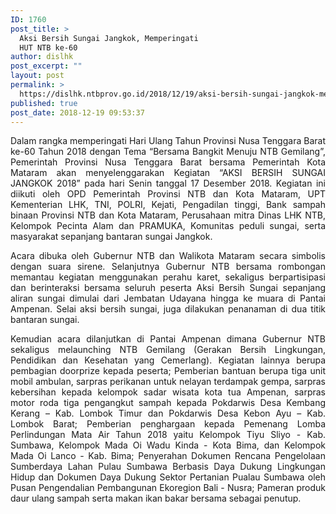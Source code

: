 ```yaml
---
ID: 1760
post_title: >
  Aksi Bersih Sungai Jangkok, Memperingati
  HUT NTB ke-60
author: dislhk
post_excerpt: ""
layout: post
permalink: >
  https://dislhk.ntbprov.go.id/2018/12/19/aksi-bersih-sungai-jangkok-memperingati-hut-ntb-ke-60/
published: true
post_date: 2018-12-19 09:53:37
---
```

<p style="text-align: justify;">Dalam rangka memperingati Hari Ulang Tahun Provinsi Nusa Tenggara Barat ke-60 Tahun 2018 dengan Tema “Bersama Bangkit Menuju NTB Gemilang”, Pemerintah Provinsi Nusa Tenggara Barat bersama Pemerintah Kota Mataram akan menyelenggarakan Kegiatan “AKSI BERSIH SUNGAI JANGKOK 2018” pada hari Senin tanggal 17 Desember 2018. Kegiatan ini diikuti oleh OPD Pemerintah Provinsi NTB dan Kota Mataram, UPT Kementerian LHK, TNI, POLRI, Kejati, Pengadilan tinggi, Bank sampah binaan Provinsi NTB dan Kota Mataram, Perusahaan mitra Dinas LHK NTB, Kelompok Pecinta Alam dan PRAMUKA, Komunitas peduli sungai, serta masyarakat sepanjang bantaran sungai Jangkok.</p>
<p style="text-align: justify;">Acara dibuka oleh Gubernur NTB dan Walikota Mataram secara simbolis dengan suara sirene. Selanjutnya Gubernur NTB bersama rombongan memantau kegiatan menggunakan perahu karet, sekaligus berpartisipasi dan berinteraksi bersama seluruh peserta Aksi Bersih Sungai sepanjang aliran sungai dimulai dari Jembatan Udayana hingga ke muara di Pantai Ampenan. Selai aksi bersih sungai, juga dilakukan penanaman di dua titik bantaran sungai.</p>
<p style="text-align: justify;">Kemudian acara dilanjutkan di Pantai Ampenan dimana Gubernur NTB sekaligus melaunching NTB Gemilang (Gerakan Bersih Lingkungan, Pendidikan dan Kesehatan yang Cemerlang). Kegiatan lainnya berupa pembagian doorprize kepada peserta; Pemberian bantuan berupa tiga unit mobil ambulan, sarpras perikanan untuk nelayan terdampak gempa, sarpras kebersihan kepada kelompok sadar wisata kota tua Ampenan, sarpras motor roda tiga pengangkut sampah kepada Pokdarwis Desa Kembang Kerang – Kab. Lombok Timur dan Pokdarwis Desa Kebon Ayu – Kab. Lombok Barat; Pemberian penghargaan kepada Pemenang Lomba Perlindungan Mata Air Tahun 2018 yaitu Kelompok Tiyu Sliyo - Kab. Sumbawa, Kelompok Mada Oi Wadu Kinda - Kota Bima, dan Kelompok Mada Oi Lanco - Kab. Bima; Penyerahan Dokumen Rencana Pengelolaan Sumberdaya Lahan Pulau Sumbawa Berbasis Daya Dukung Lingkungan Hidup dan Dokumen Daya Dukung Sektor Pertanian Pualau Sumbawa oleh Pusan Pengendalian Pembangunan Ekoregion Bali - Nusra; Pameran produk daur ulang sampah serta makan ikan bakar bersama sebagai penutup.</p>